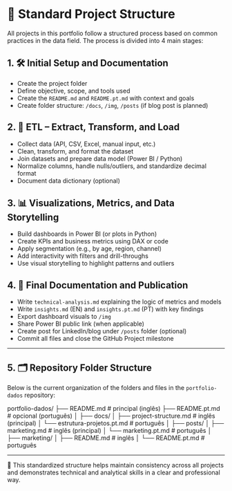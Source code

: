 

# 📁 Standard Project Structure

All projects in this portfolio follow a structured process based on common practices in the data field. The process is divided into 4 main stages:

## 1. 🛠️ Initial Setup and Documentation
- Create the project folder
- Define objective, scope, and tools used
- Create the `README.md` and `README.pt.md` with context and goals
- Create folder structure: `/docs`, `/img`, `/posts` (if blog post is planned)

## 2. 🔄 ETL – Extract, Transform, and Load
- Collect data (API, CSV, Excel, manual input, etc.)
- Clean, transform, and format the dataset
- Join datasets and prepare data model (Power BI / Python)
- Normalize columns, handle nulls/outliers, and standardize decimal format
- Document data dictionary (optional)

## 3. 📊 Visualizations, Metrics, and Data Storytelling
- Build dashboards in Power BI (or plots in Python)
- Create KPIs and business metrics using DAX or code
- Apply segmentation (e.g., by age, region, channel)
- Add interactivity with filters and drill-throughs
- Use visual storytelling to highlight patterns and outliers

## 4. 📄 Final Documentation and Publication
- Write `technical-analysis.md` explaining the logic of metrics and models
- Write `insights.md` (EN) and `insights.pt.md` (PT) with key findings
- Export dashboard visuals to `/img`
- Share Power BI public link (when applicable)
- Create post for LinkedIn/blog under `/posts` folder (optional)
- Commit all files and close the GitHub Project milestone

---
## 5. 🗂️ Repository Folder Structure

Below is the current organization of the folders and files in the `portfolio-dados` repository:


portfolio-dados/
├── README.md                  # principal (inglês)
├── README.pt.md               # opcional (português)
│
├── docs/
│   ├── project-structure.md          # inglês (principal)
│   └── estrutura-projetos.pt.md      # português
│
├── posts/
│   ├── marketing.md                  # inglês (principal)
│   └── marketing.pt.md               # português
│
├── marketing/
│   ├── README.md                     # inglês
│   └── README.pt.md                  # português


---

📎 This standardized structure helps maintain consistency across all projects and demonstrates technical and analytical skills in a clear and professional way.
